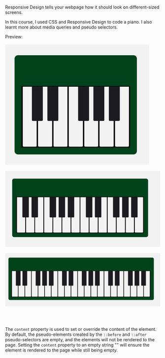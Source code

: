 Responsive Design tells your webpage how it should look on different-sized screens.

In this course, I used CSS and Responsive Design to code a piano. I also learnt more about media queries and pseudo selectors.

Preview:
<br>
<br>
![preview_image](image-1.png)
<br>
<br>
![preview_image2](image.png)
<br>
<br>
![preview_image3](image-2.png)

<br>
<br>

The `content` property is used to set or override the content of the element. By default, the pseudo-elements created by the `::before` and `::after` pseudo-selectors are empty, and the elements will not be rendered to the page. Setting the `content` property to an empty string "" will ensure the element is rendered to the page while still being empty.